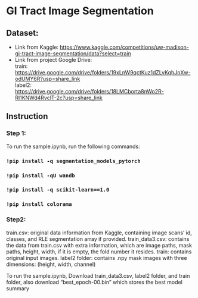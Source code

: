 ﻿# GI Tract Image Segmentation


## Dataset: 
* Link from Kaggle: https://www.kaggle.com/competitions/uw-madison-gi-tract-image-segmentation/data?select=train
* Link from project Google Drive:
<br />train:
<br />https://drive.google.com/drive/folders/19xLnW9qctKuz1dZLvKqhJnXw-odUMY6R?usp=share_link
<br />label2:
<br />https://drive.google.com/drive/folders/18LMCborta8nWo2R-Rl1KNWd4RvclT-2c?usp=share_link

## Instruction
### Step 1:
To run the sample.ipynb, run the following commands:

### `!pip install -q segmentation_models_pytorch`
### `!pip install -qU wandb`
### `!pip install -q scikit-learn==1.0`
### `!pip install colorama`

### Step2:
train.csv: original data information from Kaggle, containing image scans’ id, classes, and RLE segmentation array if provided.
train_data3.csv: contains the data from train.csv with extra information, which are image paths, mask paths, height, width, if it is empty, the fold number it resides.
train: contains original input images.
label2 folder: contains .npy mask images with three dimensions: (height, width, channel)


To run the sample.ipynb,
Download train_data3.csv, label2 folder, and train folder, also download “best_epoch-00.bin” which stores the best model summary
